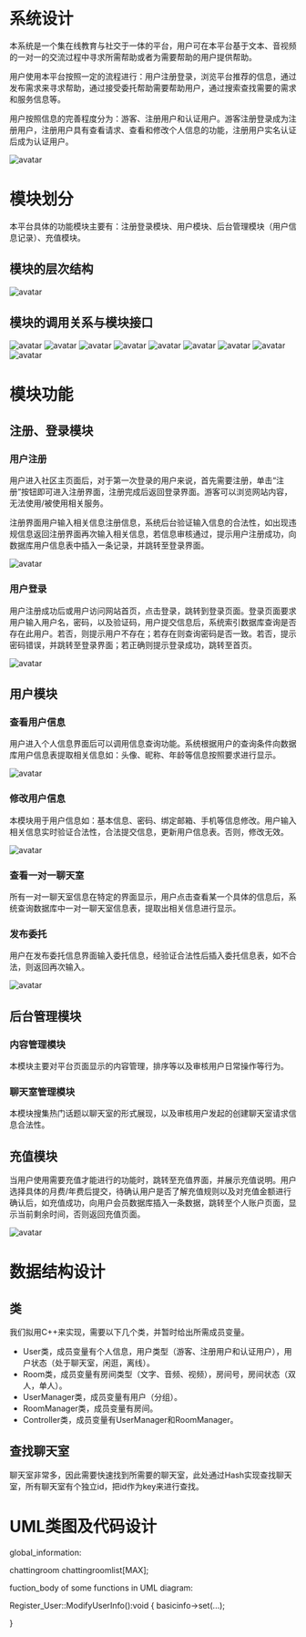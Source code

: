 # 系统设计

本系统是一个集在线教育与社交于一体的平台，用户可在本平台基于文本、音视频的一对一的交流过程中寻求所需帮助或者为需要帮助的用户提供帮助。

用户使用本平台按照一定的流程进行：用户注册登录，浏览平台推荐的信息，通过发布需求来寻求帮助，通过接受委托帮助需要帮助用户，通过搜索查找需要的需求和服务信息等。

用户按照信息的完善程度分为：游客、注册用户和认证用户。游客注册登录成为注册用户，注册用户具有查看请求、查看和修改个人信息的功能，注册用户实名认证后成为认证用户。

![avatar](http://i1.bvimg.com/661398/8e022b13ba0a7d3a.png)

# 模块划分

本平台具体的功能模块主要有：注册登录模块、用户模块、后台管理模块（用户信息记录）、充值模块。

## 模块的层次结构
![avatar](http://thyrsi.com/t6/372/1537198649x-1566679983.jpg)

## 模块的调用关系与模块接口
![avatar](https://github.com/wenxin0421151623/project/blob/master/pic/IPO9.png)
![avatar](https://github.com/wenxin0421151623/project/blob/master/pic/IPO8.png)
![avatar](https://github.com/wenxin0421151623/project/blob/master/pic/IPO1.png)
![avatar](https://github.com/wenxin0421151623/project/blob/master/pic/IPO2.png)
![avatar](https://github.com/wenxin0421151623/project/blob/master/pic/IPO3.png)
![avatar](https://github.com/wenxin0421151623/project/blob/master/pic/IPO4.png)
![avatar](https://github.com/wenxin0421151623/project/blob/master/pic/IPO6.png)
![avatar](https://github.com/wenxin0421151623/project/blob/master/pic/IPO7.png)
![avatar](https://github.com/wenxin0421151623/project/blob/master/pic/IPO5.png)

# 模块功能

## 注册、登录模块

### 用户注册

用户进入社区主页面后，对于第一次登录的用户来说，首先需要注册，单击“注册”按钮即可进入注册界面，注册完成后返回登录界面。游客可以浏览网站内容，无法使用/被使用相关服务。

注册界面用户输入相关信息注册信息，系统后台验证输入信息的合法性，如出现违规信息返回注册界面再次输入相关信息，若信息审核通过，提示用户注册成功，向数据库用户信息表中插入一条记录，并跳转至登录界面。

![avatar](http://i1.bvimg.com/661398/da5cf10869eed62f.png)

### 用户登录

用户注册成功后或用户访问网站首页，点击登录，跳转到登录页面。登录页面要求用户输入用户名，密码，以及验证码，用户提交信息后，系统索引数据库查询是否存在此用户。若否，则提示用户不存在；若存在则查询密码是否一致。若否，提示密码错误，并跳转至登录界面；若正确则提示登录成功，跳转至首页。

![avatar](http://i1.bvimg.com/661398/c52709d727505fd2.png)

## 用户模块

### 查看用户信息

用户进入个人信息界面后可以调用信息查询功能。系统根据用户的查询条件向数据库用户信息表提取相关信息如：头像、昵称、年龄等信息按照要求进行显示。

![avatar](http://i1.bvimg.com/661398/50ebe272b867e08c.png)

### 修改用户信息

本模块用于用户信息如：基本信息、密码、绑定邮箱、手机等信息修改。用户输入相关信息实时验证合法性，合法提交信息，更新用户信息表。否则，修改无效。

![avatar](http://i1.bvimg.com/661398/27a845195eaa98a1.png)

### 查看一对一聊天室

所有一对一聊天室信息在特定的界面显示，用户点击查看某一个具体的信息后，系统查询数据库中一对一聊天室信息表，提取出相关信息进行显示。

### 发布委托

用户在发布委托信息界面输入委托信息，经验证合法性后插入委托信息表，如不合法，则返回再次输入。

![avatar](http://i1.bvimg.com/661398/d7f734e2d986b178.png)

## 后台管理模块

### 内容管理模块

本模块主要对平台页面显示的内容管理，排序等以及审核用户日常操作等行为。

### 聊天室管理模块

本模块搜集热门话题以聊天室的形式展现，以及审核用户发起的创建聊天室请求信息合法性。

## 充值模块

当用户使用需要充值才能进行的功能时，跳转至充值界面，并展示充值说明。用户选择具体的月费/年费后提交，待确认用户是否了解充值规则以及对充值金额进行确认后，如充值成功，向用户会员数据库插入一条数据，跳转至个人账户页面，显示当前剩余时间，否则返回充值页面。

![avatar](http://i1.bvimg.com/661398/d748f2a0e2fed042.png)
# 数据结构设计

## 类

我们拟用C++来实现，需要以下几个类，并暂时给出所需成员变量。
* User类，成员变量有个人信息，用户类型（游客、注册用户和认证用户），用户状态（处于聊天室，闲逛，离线）。
* Room类，成员变量有房间类型（文字、音频、视频），房间号，房间状态（双人，单人）。
* UserManager类，成员变量有用户（分组）。
* RoomManager类，成员变量有房间。
* Controller类，成员变量有UserManager和RoomManager。

## 查找聊天室

聊天室非常多，因此需要快速找到所需要的聊天室，此处通过Hash实现查找聊天室，所有聊天室有个独立id，把id作为key来进行查找。
# UML类图及代码设计

global_information:

chattingroom chattingroomlist[MAX];



fuction_body of some functions in UML diagram:

Register_User::ModifyUserInfo():void
{
     basicinfo->set(...);

}

